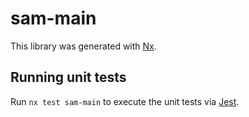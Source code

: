 # sam-main

This library was generated with [Nx](https://nx.dev).

## Running unit tests

Run `nx test sam-main` to execute the unit tests via [Jest](https://jestjs.io).
